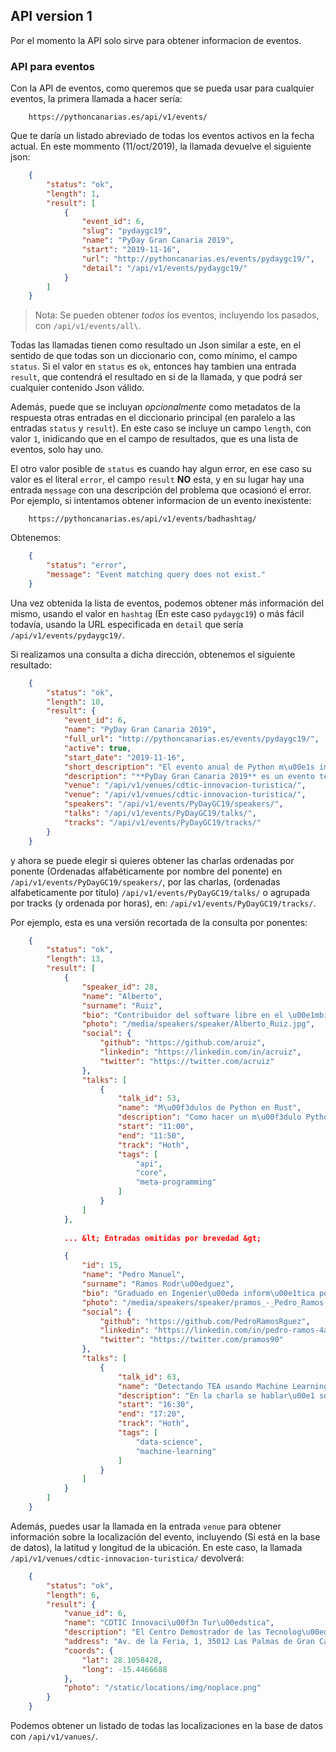 ## API version 1

Por el momento la API solo sirve para obtener informacion de eventos.

### API para eventos

Con la API de eventos, como queremos que se pueda usar para cualquier eventos, la primera llamada a
hacer sería:

```
    https://pythoncanarias.es/api/v1/events/
```

Que te daría un listado abreviado de todas los eventos activos en la fecha actual. En este mommento
(11/oct/2019), la llamada devuelve el siguiente json:

```JSON
    {
        "status": "ok",
        "length": 1,
        "result": [
            {
                "event_id": 6,
                "slug": "pydaygc19",
                "name": "PyDay Gran Canaria 2019",
                "start": "2019-11-16",
                "url": "http://pythoncanarias.es/events/pydaygc19/",
                "detail": "/api/v1/events/pydaygc19/"
            }
        ]
    }
```

> Nota: Se pueden obtener _todos_ los eventos, incluyendo los pasados, con `/api/v1/events/all\`.

Todas las llamadas tienen como resultado un Json similar a este, en el sentido de que todas son un
diccionario con, como mínimo, el campo `status`. Si el valor en `status` es `ok`, entonces hay
tambien una entrada `result`, que contendrá el resultado en si de la llamada, y que podrá ser
cualquier contenido Json válido.

Además, puede que se incluyan _opcionalmente_ como metadatos de la respuesta otras entradas en el
diccionario principal (en paralelo a las entradas `status` y `result`). En este caso se incluye un
campo `length`, con valor `1`, inidicando que en el campo de resultados, que es una lista de
eventos, solo hay uno.

El otro valor posible de `status` es cuando hay algun error, en ese caso su valor es el literal
`error`, el campo `result` **NO** esta, y en su lugar hay una entrada `message` con una descripción
del problema que ocasionó el error. Por ejemplo, si intentamos obtener informacion de un evento
inexistente:

```
    https://pythoncanarias.es/api/v1/events/badhashtag/
```

Obtenemos:

```JSON
    {
        "status": "error",
        "message": "Event matching query does not exist."
    }
```

Una vez obtenida la lista de eventos, podemos obtener más información del mismo, usando el valor
en `hashtag` (En este caso `pydaygc19`) o más fácil todavía, usando la URL especificada en
`detail` que sería `/api/v1/events/pydaygc19/`.

Si realizamos una consulta a dicha dirección, obtenemos el siguiente resultado:

```JSON
    {
        "status": "ok",
        "length": 10,
        "result": {
            "event_id": 6,
            "name": "PyDay Gran Canaria 2019",
            "full_url": "http://pythoncanarias.es/events/pydaygc19/",
            "active": true,
            "start_date": "2019-11-16",
            "short_description": "El evento anual de Python m\u00e1s importante que se celebra en Canarias",
            "description": "**PyDay Gran Canaria 2019** es un evento tecnol\u00f3gico organizado por la asociaci\u00f3n [Python Canarias](https://pythoncanarias.es) cuyo principal objetivo es *promover el uso del lenguaje de programaci\u00f3n Python y servir como punto de encuentro de todas aquellas personas interesadas en el mismo*.\r\n\r\nEste evento no ser\u00eda posible sin la inestimable ayuda de la [SPEGC](https://www.spegc.org/formacion-y-eventos/pyday-gran-canaria-2019/) (Sociedad de Promoci\u00f3n Econ\u00f3mica de Gran Canaria) a quien agradecemos especialmente su colaboraci\u00f3n.",
            "venue": "/api/v1/venues/cdtic-innovacion-turistica/",
            "venue": "/api/v1/venues/cdtic-innovacion-turistica/",
            "speakers": "/api/v1/events/PyDayGC19/speakers/",
            "talks": "/api/v1/events/PyDayGC19/talks/",
            "tracks": "/api/v1/events/PyDayGC19/tracks/"
        }
    }
```

y ahora se puede elegir si quieres obtener las charlas ordenadas por ponente (Ordenadas
alfabéticamente por nombre del ponente) en `/api/v1/events/PyDayGC19/speakers/`, por las charlas,
(ordenadas alfabeticamente por título) `/api/v1/events/PyDayGC19/talks/` o agrupada por tracks (y
ordenada por horas), en: `/api/v1/events/PyDayGC19/tracks/`.

Por ejemplo, esta es una versión recortada de la consulta por ponentes:

```JSON
    {
        "status": "ok",
        "length": 13,
        "result": [
            {
                "speaker_id": 28,
                "name": "Alberto",
                "surname": "Ruiz",
                "bio": "Contribuidor del software libre en el \u00e1mbito de GNOME y el escritorio libre durante los \u00faltimos 15 a\u00f1os.\r\nActualmente trabajo en Red Hat como director del equipo de habilitamiento de hardware para portatiles y el stack UEFI y de gesti\u00f3n de arranque para RHEL.",
                "photo": "/media/speakers/speaker/Alberto_Ruiz.jpg",
                "social": {
                    "github": "https://github.com/aruiz",
                    "linkedin": "https://linkedin.com/in/acruiz",
                    "twitter": "https://twitter.com/acruiz"
                },
                "talks": [
                    {
                        "talk_id": 53,
                        "name": "M\u00f3dulos de Python en Rust",
                        "description": "Como hacer un m\u00f3dulo Python usando la API de CPython desde Rust para acelerar c\u00f3digo o acceder a funcionalidades disponibles en Rust.",
                        "start": "11:00",
                        "end": "11:50",
                        "track": "Hoth",
                        "tags": [
                            "api",
                            "core",
                            "meta-programming"
                        ]
                    }
                ]
            },
            
            ... &lt; Entradas omitidas por brevedad &gt;

            {
                "id": 15,
                "name": "Pedro Manuel",
                "surname": "Ramos Rodr\u00edguez",
                "bio": "Graduado en Ingenier\u00eda inform\u00e1tica por la ULL. Full stack developer en Edosoft Factory. Amante de la tecnolog\u00eda y de la ciencia. Curioso por naturaleza y siempre con ganas de aprender. Apasionado de la visualizaci\u00f3n de datos y de la ciencia de datos donde cada d\u00eda intenta aprender m\u00e1s sobre el tema.",
                "photo": "/media/speakers/speaker/pramos_-_Pedro_Ramos.png",
                "social": {
                    "github": "https://github.com/PedroRamosRguez",
                    "linkedin": "https://linkedin.com/in/pedro-ramos-4a5a41135",
                    "twitter": "https://twitter.com/pramos90"
                },
                "talks": [
                    {
                        "talk_id": 63,
                        "name": "Detectando TEA usando Machine Learning",
                        "description": "En la charla se hablar\u00e1 sobre un modelo realizado para la detecci\u00f3n del Trastorno Espectro Autista utilizando algoritmos de machine learning. El objetivo de esta charla, es mostrar que gracias a este tipo de t\u00e9cnicas, es posible ayudar a terapeutas que traten este tipo de trastornos a corroborar sus datos con los del modelo.",
                        "start": "16:30",
                        "end": "17:20",
                        "track": "Hoth",
                        "tags": [
                            "data-science",
                            "machine-learning"
                        ]
                    }
                ]
            }
        ]
    }
```

Además, puedes usar la llamada en la entrada `venue` para obtener información sobre la localización
del evento, incluyendo (Si está en la base de datos), la latitud y longitud de la
ubicación. En este caso, la llamada `/api/v1/venues/cdtic-innovacion-turistica/` devolverá:

```JSON
    {
        "status": "ok",
        "length": 6,
        "result": {
            "vanue_id": 6,
            "name": "CDTIC Innovaci\u00f3n Tur\u00edstica",
            "description": "El Centro Demostrador de las Tecnolog\u00edas de la Informaci\u00f3n y la Comunicaci\u00f3n para la Innovaci\u00f3n Tur\u00edstica (CDTIC Innovaci\u00f3n Tur\u00edstica) facilita a la sociedad local y a las empresas tur\u00edsticas el conocimiento y la adopci\u00f3n de las TIC a trav\u00e9s de diversas actividades.\r\n\r\nSe encuentra dentro del Recinto Ferial (Feria del Atl\u00e1ntico).",
            "address": "Av. de la Feria, 1, 35012 Las Palmas de Gran Canaria, Las Palmas",
            "coords": {
                "lat": 28.1058428,
                "long": -15.4466688
            },
            "photo": "/static/locations/img/noplace.png"
        }
    }
```

Podemos obtener un listado de todas las localizaciones en la base de datos con `/api/v1/vanues/`.


